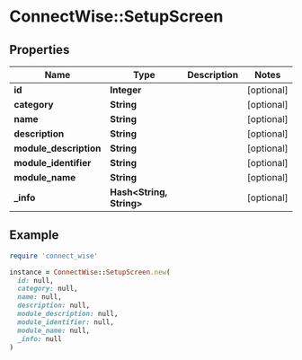 # ConnectWise::SetupScreen

## Properties

| Name | Type | Description | Notes |
| ---- | ---- | ----------- | ----- |
| **id** | **Integer** |  | [optional] |
| **category** | **String** |  | [optional] |
| **name** | **String** |  | [optional] |
| **description** | **String** |  | [optional] |
| **module_description** | **String** |  | [optional] |
| **module_identifier** | **String** |  | [optional] |
| **module_name** | **String** |  | [optional] |
| **_info** | **Hash&lt;String, String&gt;** |  | [optional] |

## Example

```ruby
require 'connect_wise'

instance = ConnectWise::SetupScreen.new(
  id: null,
  category: null,
  name: null,
  description: null,
  module_description: null,
  module_identifier: null,
  module_name: null,
  _info: null
)
```

